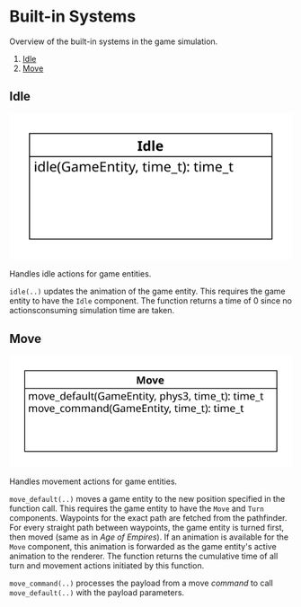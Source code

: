 # Built-in Systems

Overview of the built-in systems in the game simulation.

1. [Idle](#idle)
2. [Move](#move)


## Idle

![Idle systems class UML](images/system_idle.svg)

Handles idle actions for game entities.

`idle(..)` updates the animation of the game entity. This requires the game
entity to have the `Idle` component. The function returns a time of 0 since
no actionsconsuming simulation time are taken.


## Move

![Move systems class UML](images/system_move.svg)

Handles movement actions for game entities.

`move_default(..)` moves a game entity to the new position specified in the function
call. This requires the game entity to have the `Move` and `Turn` components.
Waypoints for the exact path are fetched from the pathfinder.
For every straight path between waypoints, the game entity is turned first, then
moved (same as in *Age of Empires*). If an animation is available for the `Move`
component, this animation is forwarded as the game entity's active animation to the
renderer. The function returns the cumulative time of all turn and movement actions
initiated by this function.

`move_command(..)` processes the payload from a move *command* to call `move_default(..)`
with the payload parameters.
